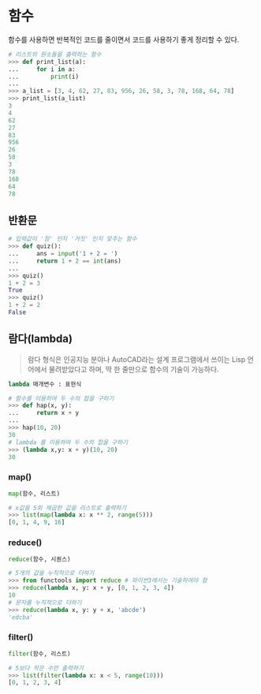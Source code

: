 # 함수

함수를 사용하면 반복적인 코드를 줄이면서 코드를 사용하기 좋게 정리할 수 있다.

```py
# 리스트의 원소들을 출력하는 함수
>>> def print_list(a):
...     for i in a:
...         print(i)
... 
>>> a_list = [3, 4, 62, 27, 83, 956, 26, 58, 3, 78, 168, 64, 78]
>>> print_list(a_list)
3
4
62
27
83
956
26
58
3
78
168
64
78
```

## 반환문

```py
# 입력값이 '참' 인지 '거짓' 인지 맞추는 함수
>>> def quiz():
...     ans = input('1 + 2 = ')
...     return 1 + 2 == int(ans)
... 
>>> quiz()
1 + 2 = 3
True
>>> quiz()
1 + 2 = 2
False
```

## 람다(lambda)

> 람다 형식은 인공지능 분야나 AutoCAD라는 설계 프로그램에서 쓰이는 Lisp 언어에서 물려받았다고 하며, 딱 한 줄만으로 함수의 기술이 가능하다.

```py
lambda 매개변수 : 표현식
```

```py
# 함수를 이용하여 두 수의 합을 구하기
>>> def hap(x, y):
...     return x + y
... 
>>> hap(10, 20)
30
# lambda 를 이용하여 두 수의 합을 구하기
>>> (lambda x,y: x + y)(10, 20)
30
```

### map()

```py
map(함수, 리스트)
```

```py
# x값을 5회 제곱한 값을 리스트로 출력하기
>>> list(map(lambda x: x ** 2, range(5)))
[0, 1, 4, 9, 16]
```

### reduce()

```py
reduce(함수, 시퀀스)
```

```py
# 5개의 값을 누직적으로 더하기
>>> from functools import reduce # 파이썬3에서는 기술하여야 함
>>> reduce(lambda x, y: x + y, [0, 1, 2, 3, 4])
10
# 문자를 누직적으로 더하기
>>> reduce(lambda x, y: y + x, 'abcde')
'edcba'
```

### filter()

```py
filter(함수, 리스트)
```

```py
# 5보다 작은 수만 출력하기
>>> list(filter(lambda x: x < 5, range(10)))
[0, 1, 2, 3, 4]
```
